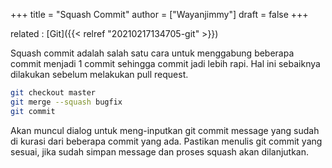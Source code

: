 +++
title = "Squash Commit"
author = ["Wayanjimmy"]
draft = false
+++

related
: [Git]({{< relref "20210217134705-git" >}})

Squash commit adalah salah satu cara untuk menggabung beberapa commit menjadi 1 commit sehingga commit jadi lebih rapi. Hal ini sebaiknya dilakukan sebelum melakukan pull request.

```bash
git checkout master
git merge --squash bugfix
git commit
```

Akan muncul dialog untuk meng-inputkan git commit message yang sudah di kurasi dari beberapa commit yang ada. Pastikan menulis git commit yang sesuai, jika sudah simpan message dan proses squash akan dilanjutkan.
